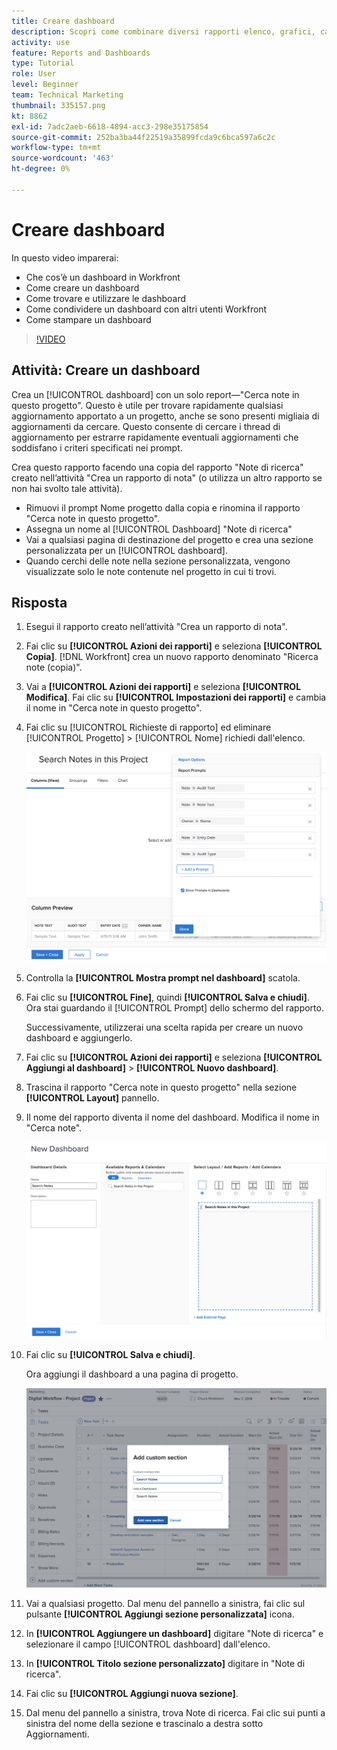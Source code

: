 ```yaml
---
title: Creare dashboard
description: Scopri come combinare diversi rapporti elenco, grafici, calendari e pagine web esterne in un dashboard in Workfront.
activity: use
feature: Reports and Dashboards
type: Tutorial
role: User
level: Beginner
team: Technical Marketing
thumbnail: 335157.png
kt: 8862
exl-id: 7adc2aeb-6618-4894-acc3-298e35175854
source-git-commit: 252ba3ba44f22519a35899fcda9c6bca597a6c2c
workflow-type: tm+mt
source-wordcount: '463'
ht-degree: 0%

---
```


# Creare dashboard

In questo video imparerai:

* Che cos’è un dashboard in Workfront
* Come creare un dashboard
* Come trovare e utilizzare le dashboard
* Come condividere un dashboard con altri utenti Workfront
* Come stampare un dashboard

>[!VIDEO](https://video.tv.adobe.com/v/335157/?quality=12)

## Attività: Creare un dashboard

Crea un [!UICONTROL dashboard] con un solo report—&quot;Cerca note in questo progetto&quot;. Questo è utile per trovare rapidamente qualsiasi aggiornamento apportato a un progetto, anche se sono presenti migliaia di aggiornamenti da cercare. Questo consente di cercare i thread di aggiornamento per estrarre rapidamente eventuali aggiornamenti che soddisfano i criteri specificati nei prompt.

Crea questo rapporto facendo una copia del rapporto &quot;Note di ricerca&quot; creato nell’attività &quot;Crea un rapporto di nota&quot; (o utilizza un altro rapporto se non hai svolto tale attività).

* Rimuovi il prompt Nome progetto dalla copia e rinomina il rapporto &quot;Cerca note in questo progetto&quot;.
* Assegna un nome al [!UICONTROL Dashboard] &quot;Note di ricerca&quot;
* Vai a qualsiasi pagina di destinazione del progetto e crea una sezione personalizzata per un [!UICONTROL dashboard].
* Quando cerchi delle note nella sezione personalizzata, vengono visualizzate solo le note contenute nel progetto in cui ti trovi.

## Risposta

1. Esegui il rapporto creato nell’attività &quot;Crea un rapporto di nota&quot;.
1. Fai clic su **[!UICONTROL Azioni dei rapporti]** e seleziona **[!UICONTROL Copia]**. [!DNL Workfront] crea un nuovo rapporto denominato &quot;Ricerca note (copia)&quot;.
1. Vai a **[!UICONTROL Azioni dei rapporti]** e seleziona **[!UICONTROL Modifica]**. Fai clic su **[!UICONTROL Impostazioni dei rapporti]** e cambia il nome in &quot;Cerca note in questo progetto&quot;.
1. Fai clic su [!UICONTROL Richieste di rapporto] ed eliminare [!UICONTROL Progetto] > [!UICONTROL Nome] richiedi dall&#39;elenco.

   ![Immagine della schermata per creare un nuovo dashboard](assets/edit-report-prompts.png)

1. Controlla la **[!UICONTROL Mostra prompt nel dashboard]** scatola.
1. Fai clic su **[!UICONTROL Fine]**, quindi **[!UICONTROL Salva e chiudi]**. Ora stai guardando il [!UICONTROL Prompt] dello schermo del rapporto.

   Successivamente, utilizzerai una scelta rapida per creare un nuovo dashboard e aggiungerlo.

1. Fai clic su **[!UICONTROL Azioni dei rapporti]** e seleziona **[!UICONTROL Aggiungi al dashboard]** > **[!UICONTROL Nuovo dashboard]**.
1. Trascina il rapporto &quot;Cerca note in questo progetto&quot; nella sezione **[!UICONTROL Layout]** pannello.
1. Il nome del rapporto diventa il nome del dashboard. Modifica il nome in &quot;Cerca note&quot;.

   ![Immagine della schermata per creare un nuovo dashboard](assets/create-dashboard.png)

1. Fai clic su **[!UICONTROL Salva e chiudi]**.

   Ora aggiungi il dashboard a una pagina di progetto.

   ![Immagine della schermata per creare un nuovo dashboard](assets/add-custom-section.png)

1. Vai a qualsiasi progetto. Dal menu del pannello a sinistra, fai clic sul pulsante **[!UICONTROL Aggiungi sezione personalizzata]** icona.
1. In **[!UICONTROL Aggiungere un dashboard]** digitare &quot;Note di ricerca&quot; e selezionare il campo [!UICONTROL dashboard] dall&#39;elenco.
1. In **[!UICONTROL Titolo sezione personalizzato]** digitare in &quot;Note di ricerca&quot;.
1. Fai clic su **[!UICONTROL Aggiungi nuova sezione]**.
1. Dal menu del pannello a sinistra, trova Note di ricerca. Fai clic sui punti a sinistra del nome della sezione e trascinalo a destra sotto Aggiornamenti.

